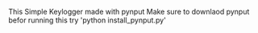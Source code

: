This Simple Keylogger made with pynput 
Make sure to downlaod pynput befor running this 
try 'python install_pynput.py'
